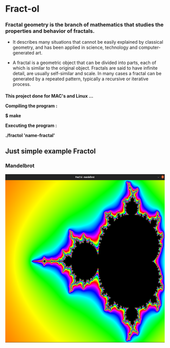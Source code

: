 <h1> Fract-ol </h1>

<h3>Fractal geometry is the branch of mathematics that studies the properties and behavior of fractals.</h3>

-  It describes many situations that cannot be easily explained by classical geometry, and has been applied in science,
technology and computer-generated art.

- A fractal is a geometric object that can be divided into parts, each of which is similar to the original object.
Fractals are said to have infinite detail, are usually self-similar and scale. In many cases a fractal can be generated by a repeated pattern,
typically a recursive or iterative process.</h4>

<h4>This project done for MAC's and Linux ...

Compiling the program :

$ make

Executing the program :

./fractol 'name-fractal'

<h2>Just simple example Fractol</h2>

<h3>Mandelbrot</h3>
<p align="center">
  <img width="680" height="530" src="/img/mandelbrot.png" alt="mandelbrot"/>
</p>

